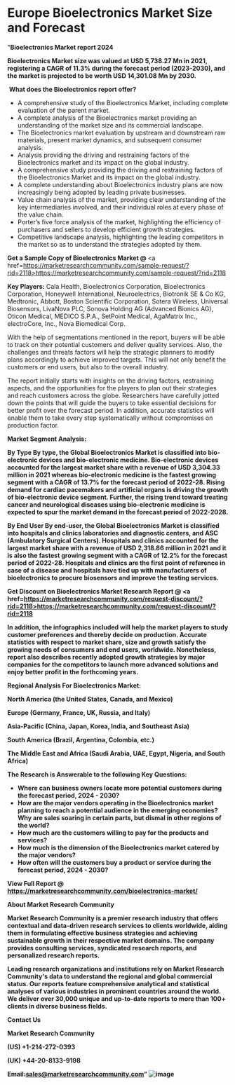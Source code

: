 # Europe Bioelectronics Market Size and Forecast
"<strong>Bioelectronics Market report 2024</strong>

<strong>Bioelectronics Market size was valued at USD 5,738.27 Mn in 2021, registering a CAGR of 11.3% during the forecast period (2023-2030), and the market is projected to be worth USD 14,301.08 Mn by 2030.</strong>

 <strong><b>What does the Bioelectronics report offer?</b></strong>
<ul>
  <li>A comprehensive study of the Bioelectronics Market, including complete evaluation of the parent market.</li>
  <li>A complete analysis of the Bioelectronics market providing an understanding of the market size and its commercial landscape.</li>
  <li>The Bioelectronics market evaluation by upstream and downstream raw materials, present market dynamics, and subsequent consumer analysis.</li>
  <li>Analysis providing the driving and restraining factors of the Bioelectronics market and its impact on the global industry.</li>
  <li>A comprehensive study providing the driving and restraining factors of the Bioelectronics Market and its impact on the global industry.</li>
  <li>A complete understanding about Bioelectronics industry plans are now increasingly being adopted by leading private businesses.</li>
  <li>Value chain analysis of the market, providing clear understanding of the key intermediaries involved, and their individual roles at every phase of the value chain.</li>
  <li>Porter’s five force analysis of the market, highlighting the efficiency of purchasers and sellers to develop efficient growth strategies.</li>
  <li>Competitive landscape analysis, highlighting the leading competitors in the market so as to understand the strategies adopted by them.</li>
</ul>

<strong>Get a Sample Copy of Bioelectronics Market @ </strong><a href=https://marketresearchcommunity.com/sample-request/?rid=2118><u>https://marketresearchcommunity.com/sample-request/?rid=2118</u></a>

<strong>Key Players:</strong> 
Cala Health, Bioelectronics Corporation, Bioelectronics Corporation, Honeywell International, Neuroelectrics, Biotronik SE &amp; Co KG, Medtronic, Abbott, Boston Scientific Corporation, Sotera Wireless, Universal Biosensors, LivaNova PLC, Sonova Holding AG (Advanced Bionics AG), Oticon Medical, MEDICO S.P.A., SetPoint Medical, AgaMatrix Inc., electroCore, Inc., Nova Biomedical Corp.

With the help of segmentations mentioned in the report, buyers will be able to track on their potential customers and deliver quality services. Also, the challenges and threats factors will help the strategic planners to modify plans accordingly to achieve improved targets. This will not only benefit the customers or end users, but also to the overall industry.

The report initially starts with insights on the driving factors, restraining aspects, and the opportunities for the players to plan out their strategies and reach customers across the globe. Researchers have carefully jotted down the points that will guide the buyers to take essential decisions for better profit over the forecast period. In addition, accurate statistics will enable them to take every step systematically without compromises on production factor.

<strong>Market Segment Analysis:</strong>

<strong><strong>By Type</strong></h4>
By type, the Global Bioelectronics Market is classified into bio-electronic devices and bio-electronic medicine. Bio-electronic devices accounted for the largest market share with a revenue of USD 3,304.33 million in 2021 whereas bio-electronic medicine is the fastest growing segment with a CAGR of 13.7% for the forecast period of 2022-28. Rising demand for cardiac pacemakers and artificial organs is driving the growth of bio-electronic device segment. Further, the rising trend toward treating cancer and neurological diseases using bio-electronic medicine is expected to spur the market demand in the forecast period of 2022-2028.


<strong><strong>By End User</strong></h4>
By end-user, the Global Bioelectronics Market is classified into hospitals and clinics laboratories and diagnostic centers, and ASC (Ambulatory Surgical Centers). Hospitals and clinics accounted for the largest market share with a revenue of USD 2,318.86 million in 2021 and it is also the fastest growing segment with a CAGR of 12.2% for the forecast period of 2022-28. Hospitals and clinics are the first point of reference in case of a disease and hospitals have tied up with manufacturers of bioelectronics to procure biosensors and improve the testing services.

<strong>Get Discount on Bioelectronics Market Research Report @ </b></strong><a href=https://marketresearchcommunity.com/request-discount/?rid=2118><u>https://marketresearchcommunity.com/request-discount/?rid=2118</u></a>

In addition, the infographics included will help the market players to study customer preferences and thereby decide on production. Accurate statistics with respect to market share, size and growth satisfy the growing needs of consumers and end users, worldwide. Nonetheless, report also describes recently adopted growth strategies by major companies for the competitors to launch more advanced solutions and enjoy better profit in the forthcoming years.

<strong>Regional Analysis For Bioelectronics Market:</strong>

<strong>North America</strong> (the United States, Canada, and Mexico)

<strong>Europe</strong> (Germany, France, UK, Russia, and Italy)

<strong>Asia-Pacific</strong> (China, Japan, Korea, India, and Southeast Asia)

<strong>South America</strong> (Brazil, Argentina, Colombia, etc.)

<strong>The Middle East and Africa</strong> (Saudi Arabia, UAE, Egypt, Nigeria, and South Africa)

<strong>The Research is Answerable to the following Key Questions:</strong>
<ul>
 	<li>Where can business owners locate more potential customers during the forecast period, 2024 - 2030?</li>
 	<li>How are the major vendors operating in the Bioelectronics market planning to reach a potential audience in the emerging economies? Why are sales soaring in certain parts, but dismal in other regions of the world?</li>
 	<li>How much are the customers willing to pay for the products and services?</li>
 	<li>How much is the dimension of the Bioelectronics market catered by the major vendors?</li>
 	<li>How often will the customers buy a product or service during the forecast period, 2024 - 2030?</li>
</ul>

<strong>View Full Report @</strong> <a href=https://marketresearchcommunity.com/bioelectronics-market/>https://marketresearchcommunity.com/bioelectronics-market/</a>

<strong>About Market Research Community</strong>

Market Research Community is a premier research industry that offers contextual and data-driven research services to clients worldwide, aiding them in formulating effective business strategies and achieving sustainable growth in their respective market domains. The company provides consulting services, syndicated research reports, and personalized research reports.

Leading research organizations and institutions rely on Market Research Community's data to understand the regional and global commercial status. Our reports feature comprehensive analytical and statistical analyses of various industries in prominent countries around the world. We deliver over 30,000 unique and up-to-date reports to more than 100+ clients in diverse business fields.

<strong>Contact Us</strong>

<strong>Market Research Community</strong>

(US) +1-214-272-0393

(UK) +44-20-8133-9198

<strong>Email:</strong>sales@marketresearchcommunity.com"
![image](https://github.com/krutikad1522/marketresearchcommunity/assets/158283933/b6625ec0-9f00-4037-838d-27d0ea21c6a3)

